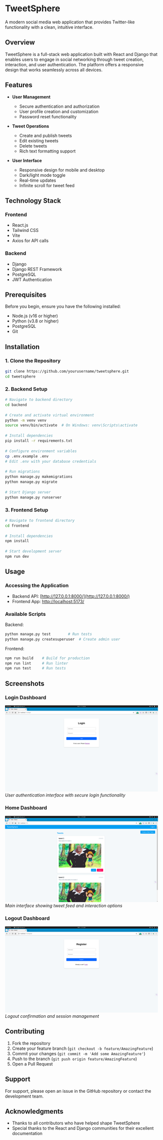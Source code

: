 # TweetSphere

A modern social media web application that provides Twitter-like functionality with a clean, intuitive interface.

## Overview

TweetSphere is a full-stack web application built with React and Django that enables users to engage in social networking through tweet creation, interaction, and user authentication. The platform offers a responsive design that works seamlessly across all devices.

## Features

- **User Management**
  - Secure authentication and authorization
  - User profile creation and customization
  - Password reset functionality

- **Tweet Operations**
  - Create and publish tweets
  - Edit existing tweets
  - Delete tweets
  - Rich text formatting support

- **User Interface**
  - Responsive design for mobile and desktop
  - Dark/light mode toggle
  - Real-time updates
  - Infinite scroll for tweet feed

## Technology Stack

### Frontend
- React.js
- Tailwind CSS
- Vite
- Axios for API calls

### Backend
- Django
- Django REST Framework
- PostgreSQL
- JWT Authentication

## Prerequisites

Before you begin, ensure you have the following installed:
- Node.js (v16 or higher)
- Python (v3.8 or higher)
- PostgreSQL
- Git

## Installation

### 1. Clone the Repository
```bash
git clone https://github.com/yourusername/tweetsphere.git
cd tweetsphere
```

### 2. Backend Setup
```bash
# Navigate to backend directory
cd backend

# Create and activate virtual environment
python -m venv venv
source venv/bin/activate  # On Windows: venv\Scripts\activate

# Install dependencies
pip install -r requirements.txt

# Configure environment variables
cp .env.example .env
# Edit .env with your database credentials

# Run migrations
python manage.py makemigrations
python manage.py migrate

# Start Django server
python manage.py runserver
```

### 3. Frontend Setup
```bash
# Navigate to frontend directory
cd frontend

# Install dependencies
npm install

# Start development server
npm run dev
```

## Usage

### Accessing the Application
- Backend API: [http://127.0.0.1:8000/](http://127.0.0.1:8000/)
- Frontend App: [http://localhost:5173/](http://localhost:5173/)

### Available Scripts

Backend:
```bash
python manage.py test        # Run tests
python manage.py createsuperuser  # Create admin user
```

Frontend:
```bash
npm run build    # Build for production
npm run lint     # Run linter
npm run test     # Run tests
```

## Screenshots

### Login Dashboard
![Login Dashboard](./images/Login/SignIn_Dashboard.png)
*User authentication interface with secure login functionality*

### Home Dashboard
![Home Dashboard](./images/TweetSphere_Home_Dashboard.png)
*Main interface showing tweet feed and interaction options*

### Logout Dashboard
![Register Dashboard](./images/Register_Dashboard.png)
*Logout confirmation and session management*

## Contributing

1. Fork the repository
2. Create your feature branch (`git checkout -b feature/AmazingFeature`)
3. Commit your changes (`git commit -m 'Add some AmazingFeature'`)
4. Push to the branch (`git push origin feature/AmazingFeature`)
5. Open a Pull Request

## Support

For support, please open an issue in the GitHub repository or contact the development team.

## Acknowledgments

- Thanks to all contributors who have helped shape TweetSphere
- Special thanks to the React and Django communities for their excellent documentation